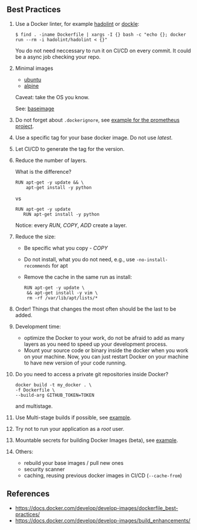 ## Best Practices


1. Use a Docker linter, for example [hadolint](https://github.com/hadolint/hadolint) or [dockle](https://github.com/goodwithtech/dockle):

    ```
    $ find . -iname Dockerfile | xargs -I {} bash -c "echo {}; docker run --rm -i hadolint/hadolint < {}"
    ```

    You do not need neccessary to run it on CI/CD on every commit. It could be a async job checking your repo.

2. Minimal images

   - [ubuntu](https://hub.docker.com/_/ubuntu/)
   - [alpine](https://hub.docker.com/_/alpine)

   Caveat: take the OS you know.

   See: [baseimage](https://phusion.github.io/baseimage-docker/)

3. Do not forget about <code>.dockerignore</code>, see [example for the prometheus project](https://github.com/prometheus/golang-builder/blob/master/.dockerignore).

4. Use a specific tag for your base docker image. Do not use *latest*.

5. Let CI/CD to generate the tag for the version.

6. Reduce the number of layers.

   What is the difference?

   <pre><code>RUN apt-get -y update && \
       apt-get install -y python
   </code></pre>

   vs

   <pre><code>RUN apt-get -y update
      RUN apt-get install -y python
   </code></pre>

   Notice: every <i>RUN</i>, <i>COPY</i>, <i>ADD</i> create a layer.

7. Reduce the size:

   - Be specific what you copy - <i>COPY</i>
   - Do not install, what you do not need, e.g., use <code>-no-install-recommends</code> for apt
   - Remove the cache in the same run as install:

     <pre><code>RUN apt-get -y update \
      && apt-get install -y vim \
      rm -rf /var/lib/apt/lists/*
     </code></pre>

8. Order! Things that changes the most often should be the last to be added.

9. Development time: 
   
   - optimize the Docker to your work, do not be afraid to add as many layers as you need to speed up your development process. 
   -  Mount your source code or binary inside the docker when you work on your machine. Now, you can just restart Docker on your machine to have new version of your code running.

10. Do you need to access a private git repositories inside Docker?

    <pre><code>docker build -t my_docker . \
    -f Dockerfile \
    --build-arg GITHUB_TOKEN=TOKEN
    </code></pre>

    and multistage.

11. Use Multi-stage builds if possible, see [example](multi-stage/).

12. Try not to run your application as a <i>root</i> user.

13. Mountable secrets for building Docker Images (beta), see [example](secret-mount).

14. Others:

    - rebuild your base images / pull new ones
    - security scanner
    - caching, reusing previous docker images in CI/CD (`--cache-from`)
    
## References

- https://docs.docker.com/develop/develop-images/dockerfile_best-practices/
- https://docs.docker.com/develop/develop-images/build_enhancements/
